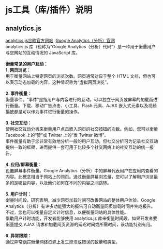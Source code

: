 # js工具（库/插件）说明<br>
## analytics.js
[analytics.js谷歌官方网站](https://developers.google.cn/analytics/devguides/collection/analyticsjs)&nbsp;
[Google Analytics（分析）官网](https://developers.google.cn/analytics)<br>
analytics.js 库（也称为“Google Analytics（分析）代码”）是一种用于衡量用户与您网站的互动情况的 JavaScript 库。<br><br>
**衡量常见的用户互动：**<br>
**1. 网页浏览：**<br>用于衡量网站上特定网页的浏览次数。网页通常对应于整个 HTML 文档，但也可以表示动态加载的内容，这种情况称为“虚拟网页浏览”。<br><br>
**2. 事件衡量：**<br>衡量事件。“事件”是指用户与内容进行的互动，可以独立于网页或屏幕的加载而进行衡量。下载、移动广告点击、小工具、Flash 元素、AJAX 嵌入式元素以及视频播放都是可以作为事件进行衡量的操作。<br><br>
**3. 社交互动：**<br>使用社交互动分析来衡量用户点击嵌入网页的社交按钮的次数。例如，您可以衡量 Facebook 上的“赞”或 Twitter 上的“发 Twitter 微博”。<br>事件衡量有助于您非常有效地分析一般的用户互动，但社交分析可为记录社交互动提供一致的框架，进而提供一套可用于比较多个社交网络上的社交互动的统一报告。<br><br>
**4. 应用/屏幕衡量：**<br>设置屏幕事件衡量。Google Analytics（分析）中的屏幕代表用户在应用内查看的内容。此概念相当于网站上的网页。通过衡量屏幕浏览量，您可以了解用户浏览最多的是哪些内容，以及他们如何在不同的内容之间跳转。<br><br>
**5. 用户计时：**<br>衡量时间段。研究表明，减少网页加载时间可改善网站的整体用户体验。Google Analytics（分析）有许多功能强大的报告可自动衡量网页加载时间并生成报告。不过，您也可以衡量自定义计时信息，以便衡量网站的具体性能。<br>借助用户计时功能，开发者能够使用 analytics.js 库来衡量时间段。如果开发者要衡量提交 AJAX 请求和加载网页资源的延迟时间或所需时间，该功能特别有用。<br><br>
**6. 异常跟踪：**<br>通过异常跟踪衡量网络资源上发生崩溃或错误的数量和类型。
